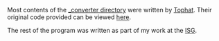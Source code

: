 Most contents of the [_converter directory](/_converter) were written by [Tophat](https://tophat.com/). Their original code provided can be viewed [here](https://github.com/lewisforbes/Tophat-to-Wooclap-Importer/tree/main/(program)/th_to_wc).

The rest of the program was written as part of my work at the [ISG](https://www.ed.ac.uk/information-services). 
